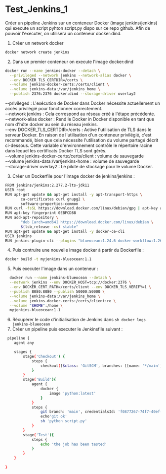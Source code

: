 # Test_Jenkins_1
Créer un pipeline Jenkins sur un conteneur Docker (image jenkins/jenkins) qui execute un script pyhton script.py dispo sur ce repo github. Afin de pouvoir l'executer, on utilisera un conteneur docker:dind.

1. Créer un network docker 

```sh
docker network create jenkins 
```
2. Dans un premier conteneur on execute l'image docker:dind

```sh
docker run --name jenkins-docker --detach \
  --privileged --network jenkins --network-alias docker \
  --env DOCKER_TLS_CERTDIR=/certs \
  --volume jenkins-docker-certs:/certs/client \
  --volume jenkins-data:/var/jenkins_home \
  --publish 2376:2376 docker:dind --storage-driver overlay2
```
--privileged : L'exécution de Docker dans Docker nécessite actuellement un accès privilégié pour fonctionner correctement.  
--network jenkins : Cela correspond au réseau créé à l'étape précédente.  
--network-alias docker : Rend le Docker in Docker disponible en tant que nom d'hôte docker au sein du réseau jenkins.  
--env DOCKER_TLS_CERTDIR=/certs : 	Active l'utilisation de TLS dans le serveur Docker. En raison de l'utilisation d'un conteneur privilégié, c'est recommandé, bien que cela nécessite l'utilisation du volume partagé décrit ci-dessous. Cette variable d'environnement contrôle le répertoire racine dans lequel les certificats Docker TLS sont gérés.     
--volume jenkins-docker-certs:/certs/client : volume de sauvegarde   
--volume jenkins-data:/var/jenkins-home  : volume de sauvegarde    
--storage-driver overlay2 : 	Le pilote de stockage pour le volume Docker.     

3. Créer un Dockerfile pour l'image docker de jenkins/jenkins : 

```sh
FROM jenkins/jenkins:2.277.2-lts-jdk11
USER root
RUN apt-get update && apt-get install -y apt-transport-https \
       ca-certificates curl gnupg2 \
       software-properties-common
RUN curl -fsSL https://download.docker.com/linux/debian/gpg | apt-key add -
RUN apt-key fingerprint 0EBFCD88
RUN add-apt-repository \
       "deb [arch=amd64] https://download.docker.com/linux/debian \
       $(lsb_release -cs) stable"
RUN apt-get update && apt-get install -y docker-ce-cli
USER jenkins
RUN jenkins-plugin-cli --plugins "blueocean:1.24.6 docker-workflow:1.26"
```
4. Puis contruire une nouvelle image docker à partir du Dockerfile : 

```sh
docker build -t myjenkins-blueocean:1.1
```
5. Puis executer l'image dans un conteneur : 

```sh 
  docker run --name jenkins-blueocean --detach \
  --network jenkins --env DOCKER_HOST=tcp://docker:2376 \
  --env DOCKER_CERT_PATH=/certs/client --env DOCKER_TLS_VERIFY=1 \
  --publish 8080:8080 --publish 50000:50000 \
  --volume jenkins-data:/var/jenkins_home \
  --volume jenkins-docker-certs:/certs/client:ro \
  --volume "$HOME":/home \
  myjenkins-blueocean:1.1
```
6. Récupérer le code d'initialisation de Jenkins dans 
```sh docker logs jenkins-blueocean```
7. Créer un pipeline puis executer le Jenkinsfile suivant : 

```sh
 pipeline {
    agent any

    stages {
        stage('Checkout') {
            steps {
                checkout([$class: 'GitSCM', branches: [[name: '*/main']], extensions: [], userRemoteConfigs: [[credentialsId: 'f0877267-74f7-40ef-a621-d2d66c776fc1', url: 'https://github.com/Valou0401/Test_Jenkins_1.git']]])
            }
        }
        stage('Build'){
            agent {
                docker {
                    image 'python:latest' 
                }
            }
            steps {
                git branch: 'main', credentialsId: 'f0877267-74f7-40ef-a621-d2d66c776fc1', url: 'https://github.com/Valou0401/Test_Jenkins_1.git'
                echo'git ok'
                sh 'python script.py'
            }
        }
        stage('Test'){
            steps {
                echo 'the job has been tested'
            }
        }
    }
    
}
```
